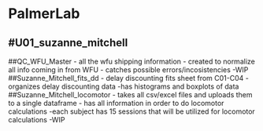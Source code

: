 # PalmerLab  
#U01_suzanne_mitchell  
---

##QC_WFU_Master - all the wfu shipping information
              - created to normalize all info coming in from WFU
              - catches possible errors/incosistencies
              -WIP
##Suzanne_Mitchell_fits_dd - delay discounting fits sheet from C01-C04
                          - organizes delay discounting data
                          -has histograms and boxplots of data
##Suzanne_Mitchell_locomotor - takes all csv/excel files and uploads them to a single dataframe
                            - has all information in order to do locomotor calculations
                            -each subject has 15 sessions that will be utilized for locomotor calculations
                            -WIP

